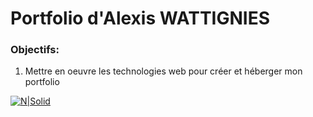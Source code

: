 # Portfolio d'Alexis WATTIGNIES

### Objectifs:
1. Mettre en oeuvre les technologies web pour créer et héberger mon portfolio

[![N|Solid](https://cldup.com/dTxpPi9lDf.thumb.png)](https://nodesource.com/products/nsolid)
